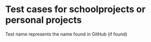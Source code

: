 # Test cases for schoolprojects or personal projects

Test name represents the name found in GitHub (if found)
